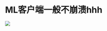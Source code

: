 # ML客户端一般不崩溃hhh
<img src="https://fccimage1.neocities.org/8C8EF4D6-48B7-4A07-B5A2-E1649071FC53.jpeg" />
